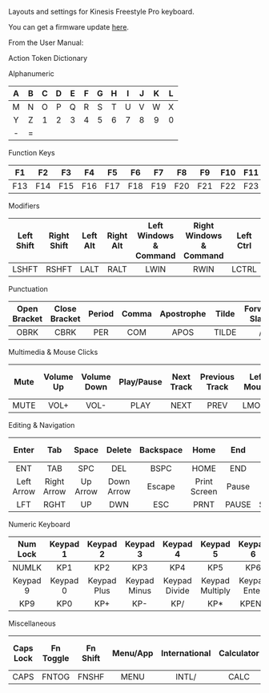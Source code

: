 Layouts and settings for Kinesis Freestyle Pro keyboard.

You can get a firmware update [here](https://www.kinesis-ergo.com/freestyle-pro-resource-page/).

From the User Manual:

Action Token Dictionary

Alphanumeric

|  A  |  B  |  C  |  D  |  E  |  F  |  G  |  H  |  I  |  J  |  K  |  L  |
|:---:|:---:|:---:|:---:|:---:|:---:|:---:|:---:|:---:|:---:|:---:|:---:|
|  M  |  N  |  O  |  P  |  Q  |  R  |  S  |  T  |  U  |  V  |  W  |  X  |
|  Y  |  Z  |  1  |  2  |  3  |  4  |  5  |  6  |  7  |  8  |  9  |  0  |
|  -  |  =  |     |     |     |     |     |     |     |     |     |     |

Function Keys

| F1  | F2  | F3  | F4  | F5  | F6  | F7  | F8  | F9  | F10 | F11 | F12 |
|:---:|:---:|:---:|:---:|:---:|:---:|:---:|:---:|:---:|:---:|:---:|:---:|
| F13 | F14 | F15 | F16 | F17 | F18 | F19 | F20 | F21 | F22 | F23 | F24 |

Modifiers

| Left Shift | Right Shift | Left Alt | Right Alt | Left Windows & Command | Right Windows & Command | Left Ctrl | Right Ctrl |
|:----------:|:-----------:|:--------:|:---------:|:----------------------:|:-----------------------:|:---------:|:----------:|
| LSHFT      | RSHFT       | LALT     | RALT      | LWIN                   | RWIN                    | LCTRL     | RCTRL      |

Punctuation

| Open Bracket | Close Bracket | Period | Comma | Apostrophe | Tilde | Forward Slash | Back Slash |
|:------------:|:-------------:|:------:|:-----:|:----------:|:-----:|:-------------:|:----------:|
| OBRK         | CBRK          | PER    | COM   | APOS       | TILDE | /             | \          |

Multimedia & Mouse Clicks

| Mute | Volume Up | Volume Down | Play/Pause | Next Track | Previous Track | Left Mouse | Middle Mouse | Right Mouse | Mouse Button 4 | Mouse Button 5 |
|:----:|:---------:|:-----------:|:----------:|:----------:|:--------------:|:----------:|:------------:|:-----------:|:--------------:|:--------------:|
| MUTE | VOL+      | VOL-        | PLAY       | NEXT       | PREV           | LMOUS      | RMOUS        | MMOUS       | MOUS4          | MOUS5          |

Editing & Navigation

| Enter      | Tab         | Space    | Delete     | Backspace | Home         | End   | Page Up     | Page Down |
|:----------:|:-----------:|:--------:|:----------:|:---------:|:------------:|:-----:|:-----------:|:---------:|
| ENT        | TAB         | SPC      | DEL        | BSPC      | HOME         | END   | PUP         | PDN       |
| Left Arrow | Right Arrow | Up Arrow | Down Arrow | Escape    | Print Screen | Pause | Scroll Lock | Insert    |
| LFT        | RGHT        | UP       | DWN        | ESC       | PRNT         | PAUSE | SCRLK       | INS       |

Numeric Keyboard

| Num Lock  | Keypad 1 | Keypad 2    | Keypad 3     | Keypad 4      | Keypad 5        | Keypad 6     | Keypad 7      | Keypad 8       |
|:---------:|:--------:|:-----------:|:------------:|:-------------:|:---------------:|:------------:|:-------------:|:--------------:|
| NUMLK     | KP1      | KP2         | KP3          | KP4           | KP5             | KP6          | KP7           | KP8            |
| Keypad  9 | Keypad 0 | Keypad Plus | Keypad Minus | Keypad Divide | Keypad Multiply | Keypad Enter | Keypad Equals | Keypad Decimal |
| KP9       | KP0      | KP+         | KP-          | KP/           | KP\*            | KPENT        | KP=           | KP.            |

Miscellaneous

| Caps Lock | Fn Toggle | Fn Shift | Menu/App | International | Calculator | Shutdown | LED Toggle | 125 MS Delay | 500 MS Delay | No Key Action |
|:---------:|:---------:|:--------:|:--------:|:-------------:|:----------:|:--------:|:----------:|:------------:|:------------:|:-------------:|
|   CAPS    | FNTOG     | FNSHF    | MENU     | INTL/         | CALC       | SHTDN    | LED        | D125         | D500         | NULL          |
